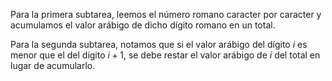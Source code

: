 Para la primera subtarea, leemos el número romano caracter por caracter y acumulamos el valor arábigo de dicho dígito romano en un total.

Para la segunda subtarea, notamos que si el valor arábigo del dígito $i$ es menor que el del dígito $i+1$, se debe restar el valor arábigo de $i$ del total en lugar de acumularlo.
